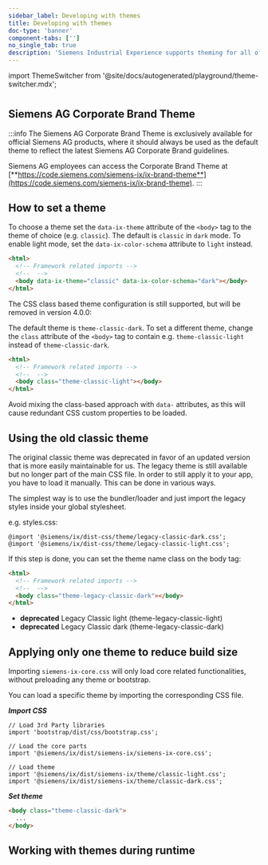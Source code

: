 ```yaml
---
sidebar_label: Developing with themes
title: Developing with themes
doc-type: 'banner'
component-tabs: ['']
no_single_tab: true
description: 'Siemens Industrial Experience supports theming for all of its components. Everyone can use the two embedded themes that already ship with Siemens Industrial Experience: Classic light (theme-classic-light) and Classic dark (theme-classic-dark). You can also create your own themes to customize the design system for your own brand. Siemens AG applications should utilize the exclusive Siemens AG Corporate Brand Theme.'
---
```


import ThemeSwitcher from '@site/docs/autogenerated/playground/theme-switcher.mdx';

#

## Siemens AG Corporate Brand Theme

:::info
The Siemens AG Corporate Brand Theme is exclusively available for official Siemens AG products, where it should always be used as the default theme to reflect the latest Siemens AG Corporate Brand guidelines.

Siemens AG employees can access the Corporate Brand Theme at [**https://code.siemens.com/siemens-ix/ix-brand-theme**](https://code.siemens.com/siemens-ix/ix-brand-theme).
:::

## How to set a theme

To choose a theme set the `data-ix-theme` attribute of the `<body>` tag to the theme of choice (e.g. `classic`).
The default is `classic` in `dark` mode. To enable light mode, set the `data-ix-color-schema` attribute to `light` instead.

```html
<html>
  <!-- Framework related imports -->
  <!--  -->
  <body data-ix-theme="classic" data-ix-color-schema="dark"></body>
</html>
```

The CSS class based theme configuration is still supported, but will be removed in version 4.0.0:

The default theme is `theme-classic-dark`. To set a different theme, change the `class` attribute of the `<body>` tag to contain e.g. `theme-classic-light` instead of `theme-classic-dark`.

```html
<html>
  <!-- Framework related imports -->
  <!--  -->
  <body class="theme-classic-light"></body>
</html>
```

Avoid mixing the class-based approach with `data-` attributes, as this will cause redundant CSS custom properties to be loaded.

## Using the old classic theme

The original classic theme was deprecated in favor of an updated version that is more easily maintainable for us.
The legacy theme is still available but no longer part of the main CSS file. In order to still apply it to your app, you have to load it manually.
This can be done in various ways.

The simplest way is to use the bundler/loader and just import the legacy styles inside your global stylesheet.

e.g. styles.css:

```
@import '@siemens/ix/dist-css/theme/legacy-classic-dark.css';
@import '@siemens/ix/dist-css/theme/legacy-classic-light.css';
```

If this step is done, you can set the theme name class on the body tag:

```html
<html>
  <!-- Framework related imports -->
  <!--  -->
  <body class="theme-legacy-classic-dark"></body>
</html>
```

- **deprecated** Legacy Classic light (theme-legacy-classic-light)
- **deprecated** Legacy Classic dark (theme-legacy-classic-dark)

## Applying only one theme to reduce build size

Importing `siemens-ix-core.css` will only load core related functionalities, without preloading any theme or bootstrap.

You can load a specific theme by importing the corresponding CSS file.

**_Import CSS_**

```tsx
// Load 3rd Party libraries
import 'bootstrap/dist/css/bootstrap.css';

// Load the core parts
import '@siemens/ix/dist/siemens-ix/siemens-ix-core.css';

// Load theme
import '@siemens/ix/dist/siemens-ix/theme/classic-light.css';
import '@siemens/ix/dist/siemens-ix/theme/classic-dark.css';
```

**_Set theme_**

```html
<body class="theme-classic-dark">
  ...
</body>
```

## Working with themes during runtime

<ThemeSwitcher />
